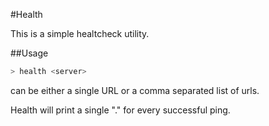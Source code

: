 #Health

This is a simple healtcheck utility. 

##Usage

```bash
> health <server>
```

<server> can be either a single URL or a comma separated list of urls. 

Health will print a single "." for every successful ping.
